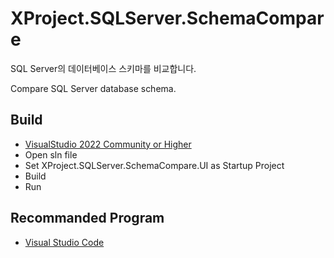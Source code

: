 # XProject.SQLServer.SchemaCompare

SQL Server의 데이터베이스 스키마를 비교합니다.

Compare SQL Server database schema.

## Build

- [VisualStudio 2022 Community or Higher](https://visualstudio.com/)
- Open sln file
- Set XProject.SQLServer.SchemaCompare.UI as Startup Project
- Build
- Run

## Recommanded Program

- [Visual Studio Code](https://code.visualstudio.com/)




